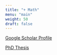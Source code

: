 ```yaml
---
title: "+ Math"
menu: "main"
weight: 50
draft: false
---
```

 
[Google Scholar Profile](http://scholar.google.com/citations?user=x7WiADkAAAAJ&hl=en)

<!-- {{< hp5 "https://scholar.google.com/citations?user=x7WiADkAAAAJ&hl=en" >}} -->
[PhD Thesis](https://getd.libs.uga.edu/pdfs/mastin_john_m_201208_phd.pdf)